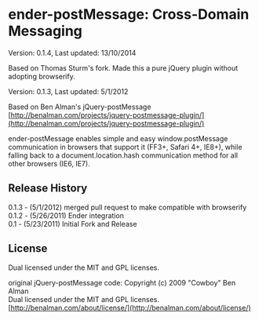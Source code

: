 # ender-postMessage: Cross-Domain Messaging #

Version: 0.1.4, Last updated: 13/10/2014

Based on Thomas Sturm's fork. Made this a pure jQuery plugin without adopting browserify.

Version: 0.1.3, Last updated: 5/1/2012

Based on Ben Alman's jQuery-postMessage [http://benalman.com/projects/jquery-postmessage-plugin/](http://benalman.com/projects/jquery-postmessage-plugin/)

ender-postMessage enables simple and easy window.postMessage communication in browsers that support it (FF3+, Safari 4+, IE8+), while falling back to a document.location.hash communication method for all other browsers (IE6, IE7).


## Release History ##

0.1.3 - (5/1/2012) merged pull request to make compatible with browserify  
0.1.2 - (5/26/2011) Ender integration  
0.1 - (5/23/2011) Initial Fork and Release


## License ##
Dual licensed under the MIT and GPL licenses.  

original jQuery-postMessage code:
Copyright (c) 2009 "Cowboy" Ben Alman  
Dual licensed under the MIT and GPL licenses.  
[http://benalman.com/about/license/](http://benalman.com/about/license/)
